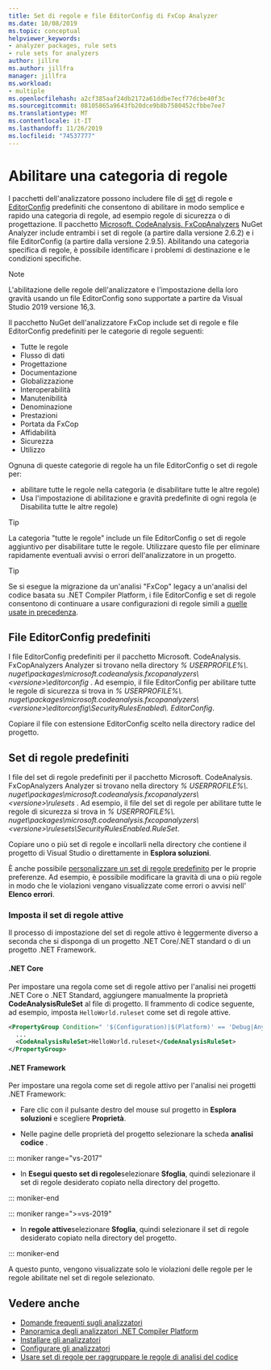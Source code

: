 ```yaml
---
title: Set di regole e file EditorConfig di FxCop Analyzer
ms.date: 10/08/2019
ms.topic: conceptual
helpviewer_keywords:
- analyzer packages, rule sets
- rule sets for analyzers
author: jillre
ms.author: jillfra
manager: jillfra
ms.workload:
- multiple
ms.openlocfilehash: a2cf385aaf24db2172a61ddbe7ecf77dcbe40f3c
ms.sourcegitcommit: 08105865a9643fb20dce9b8b7580452cfbbe7ee7
ms.translationtype: MT
ms.contentlocale: it-IT
ms.lasthandoff: 11/26/2019
ms.locfileid: "74537777"
---
```

# <a name="enable-a-category-of-rules"></a>Abilitare una categoria di regole

I pacchetti dell'analizzatore possono includere file di [set](using-rule-sets-to-group-code-analysis-rules.md) di regole e [EditorConfig](use-roslyn-analyzers.md#rule-severity) predefiniti che consentono di abilitare in modo semplice e rapido una categoria di regole, ad esempio regole di sicurezza o di progettazione. Il pacchetto [Microsoft. CodeAnalysis. FxCopAnalyzers](https://www.nuget.org/packages/Microsoft.CodeAnalysis.FxCopAnalyzers/) NuGet Analyzer include entrambi i set di regole (a partire dalla versione 2.6.2) e i file EditorConfig (a partire dalla versione 2.9.5). Abilitando una categoria specifica di regole, è possibile identificare i problemi di destinazione e le condizioni specifiche.

> [!NOTE]
> L'abilitazione delle regole dell'analizzatore e l'impostazione della loro gravità usando un file EditorConfig sono supportate a partire da Visual Studio 2019 versione 16,3.

Il pacchetto NuGet dell'analizzatore FxCop include set di regole e file EditorConfig predefiniti per le categorie di regole seguenti:

- Tutte le regole
- Flusso di dati
- Progettazione
- Documentazione
- Globalizzazione
- Interoperabilità
- Manutenibilità
- Denominazione
- Prestazioni
- Portata da FxCop
- Affidabilità
- Sicurezza
- Utilizzo

Ognuna di queste categorie di regole ha un file EditorConfig o set di regole per:

- abilitare tutte le regole nella categoria (e disabilitare tutte le altre regole)
- Usa l'impostazione di abilitazione e gravità predefinite di ogni regola (e Disabilita tutte le altre regole)

> [!TIP]
> La categoria "tutte le regole" include un file EditorConfig o set di regole aggiuntivo per disabilitare tutte le regole. Utilizzare questo file per eliminare rapidamente eventuali avvisi o errori dell'analizzatore in un progetto.

> [!TIP]
> Se si esegue la migrazione da un'analisi "FxCop" legacy a un'analisi del codice basata su .NET Compiler Platform, i file EditorConfig e set di regole consentono di continuare a usare configurazioni di regole simili a [quelle usate in precedenza](rule-set-reference.md).

## <a name="predefined-editorconfig-files"></a>File EditorConfig predefiniti

I file EditorConfig predefiniti per il pacchetto Microsoft. CodeAnalysis. FxCopAnalyzers Analyzer si trovano nella directory *% USERPROFILE%\\. nuget\packages\microsoft.codeanalysis.fxcopanalyzers\\\<versione\>\editorconfig* . Ad esempio, il file EditorConfig per abilitare tutte le regole di sicurezza si trova in *% USERPROFILE%\\. nuget\packages\microsoft.codeanalysis.fxcopanalyzers\\\<versione\>\editorconfig\SecurityRulesEnabled\\. EditorConfig*.

Copiare il file con estensione EditorConfig scelto nella directory radice del progetto.

## <a name="predefined-rule-sets"></a>Set di regole predefiniti

I file del set di regole predefiniti per il pacchetto Microsoft. CodeAnalysis. FxCopAnalyzers Analyzer si trovano nella directory *% USERPROFILE%\\. nuget\packages\microsoft.codeanalysis.fxcopanalyzers\\\<versione\>\rulesets* . Ad esempio, il file del set di regole per abilitare tutte le regole di sicurezza si trova in *% USERPROFILE%\\. nuget\packages\microsoft.codeanalysis.fxcopanalyzers\\\<versione\>\rulesets\SecurityRulesEnabled.RuleSet*.

Copiare uno o più set di regole e incollarli nella directory che contiene il progetto di Visual Studio o direttamente in **Esplora soluzioni**.

È anche possibile [personalizzare un set di regole predefinito](how-to-create-a-custom-rule-set.md) per le proprie preferenze. Ad esempio, è possibile modificare la gravità di una o più regole in modo che le violazioni vengano visualizzate come errori o avvisi nell' **Elenco errori**.

### <a name="set-the-active-rule-set"></a>Imposta il set di regole attive

Il processo di impostazione del set di regole attivo è leggermente diverso a seconda che si disponga di un progetto .NET Core/.NET standard o di un progetto .NET Framework.

#### <a name="net-core"></a>.NET Core

Per impostare una regola come set di regole attivo per l'analisi nei progetti .NET Core o .NET Standard, aggiungere manualmente la proprietà **CodeAnalysisRuleSet** al file di progetto. Il frammento di codice seguente, ad esempio, imposta `HelloWorld.ruleset` come set di regole attive.

```xml
<PropertyGroup Condition=" '$(Configuration)|$(Platform)' == 'Debug|AnyCPU' ">
  ...
  <CodeAnalysisRuleSet>HelloWorld.ruleset</CodeAnalysisRuleSet>
</PropertyGroup>
```

#### <a name="net-framework"></a>.NET Framework

Per impostare una regola come set di regole attivo per l'analisi nei progetti .NET Framework:

- Fare clic con il pulsante destro del mouse sul progetto in **Esplora soluzioni** e scegliere **Proprietà**.

- Nelle pagine delle proprietà del progetto selezionare la scheda **analisi codice** .

::: moniker range="vs-2017"

- In **Esegui questo set di regole**selezionare **Sfoglia**, quindi selezionare il set di regole desiderato copiato nella directory del progetto.

::: moniker-end

::: moniker range=">=vs-2019"

- In **regole attive**selezionare **Sfoglia**, quindi selezionare il set di regole desiderato copiato nella directory del progetto.

::: moniker-end

   A questo punto, vengono visualizzate solo le violazioni delle regole per le regole abilitate nel set di regole selezionato.

## <a name="see-also"></a>Vedere anche

- [Domande frequenti sugli analizzatori](analyzers-faq.md)
- [Panoramica degli analizzatori .NET Compiler Platform](roslyn-analyzers-overview.md)
- [Installare gli analizzatori](install-roslyn-analyzers.md)
- [Configurare gli analizzatori](use-roslyn-analyzers.md)
- [Usare set di regole per raggruppare le regole di analisi del codice](using-rule-sets-to-group-code-analysis-rules.md)
